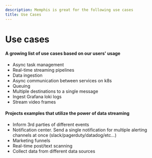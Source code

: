 ```yaml
---
description: Memphis is great for the following use cases
title: Use Cases
---
```


# Use cases

#### A growing list of use cases based on our users' usage

* Async task management
* Real-time streaming pipelines
* Data ingestion
* Async communication between services on k8s
* Queuing
* Multiple destinations to a single message
* Ingest Grafana loki logs
* Stream video frames

#### Projects examples that utilize the power of data streaming

* Inform 3rd parties of different events
* Notification center. Send a single notification for multiple alerting channels at once (slack/pagerduty/datadog/etc...)
* Marketing funnels
* Real-time post/text scanning
* Collect data from different data sources
